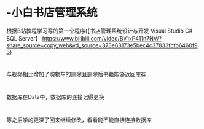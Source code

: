 # -小白书店管理系统
根据B站教程学习写的第一个程序(【书店管理系统设计与开发   Visual Studio   C#   SQL Server】 https://www.bilibili.com/video/BV1xP411n7NV/?share_source=copy_web&vd_source=373e63173e5bec4c37833fcfb6460f93)
#
与视频相比增加了购物车的删除且删除后书籍能够返回库存
#
数据库在Data中，数据库的连接记得更换
#
等之后学的更深了回来继续修改，看看能不能直接连接数据库
